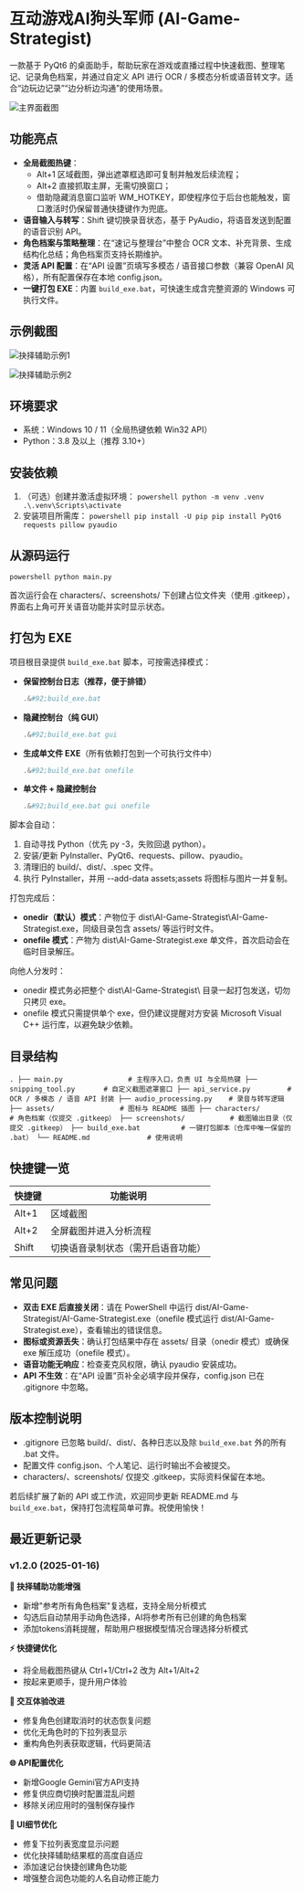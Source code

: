 # 互动游戏AI狗头军师 (AI-Game-Strategist)

一款基于 PyQt6 的桌面助手，帮助玩家在游戏或直播过程中快速截图、整理笔记、记录角色档案，并通过自定义 API 进行 OCR / 多模态分析或语音转文字。适合“边玩边记录”“边分析边沟通”的使用场景。

![主界面截图](assets/readme/main_interface.png)

## 功能亮点

- **全局截图热键**：
  - Alt+1 区域截图，弹出遮罩框选即可复制并触发后续流程；
  - Alt+2 直接抓取主屏，无需切换窗口；
  - 借助隐藏消息窗口监听 WM_HOTKEY，即使程序位于后台也能触发，窗口激活时仍保留普通快捷键作为兜底。
- **语音输入与转写**：Shift 键切换录音状态，基于 PyAudio，将语音发送到配置的语音识别 API。
- **角色档案与策略整理**：在“速记与整理台”中整合 OCR 文本、补充背景、生成结构化总结；角色档案页支持长期维护。
- **灵活 API 配置**：在“API 设置”页填写多模态 / 语音接口参数（兼容 OpenAI 风格），所有配置保存在本地 config.json。
- **一键打包 EXE**：内置 `build_exe.bat`，可快速生成含完整资源的 Windows 可执行文件。

## 示例截图

![抉择辅助示例1](assets/readme/decision_support.png)

![抉择辅助示例2](assets/readme/decision_support2.png)

## 环境要求

- 系统：Windows 10 / 11（全局热键依赖 Win32 API）
- Python：3.8 及以上（推荐 3.10+）

## 安装依赖

1. （可选）创建并激活虚拟环境：
   `powershell
   python -m venv .venv
   .\.venv\Scripts\activate
   `
2. 安装项目所需库：
   `powershell
   pip install -U pip
   pip install PyQt6 requests pillow pyaudio
   `

## 从源码运行

`powershell
python main.py
`

首次运行会在 characters/、screenshots/ 下创建占位文件夹（使用 .gitkeep），界面右上角可开关语音功能并实时显示状态。

## 打包为 EXE

项目根目录提供 `build_exe.bat` 脚本，可按需选择模式：

- **保留控制台日志（推荐，便于排错）**
  ```powershell
  .&#92;build_exe.bat
  ```
- **隐藏控制台（纯 GUI）**
  ```powershell
  .&#92;build_exe.bat gui
  ```
- **生成单文件 EXE**（所有依赖打包到一个可执行文件中）
  ```powershell
  .&#92;build_exe.bat onefile
  ```
- **单文件 + 隐藏控制台**
  ```powershell
  .&#92;build_exe.bat gui onefile
  ```

脚本会自动：

1. 自动寻找 Python（优先 py -3，失败回退 python）。
2. 安装/更新 PyInstaller、PyQt6、requests、pillow、pyaudio。
3. 清理旧的 build/、dist/、.spec 文件。
4. 执行 PyInstaller，并用 --add-data assets;assets 将图标与图片一并复制。

打包完成后：

- **onedir（默认）模式**：产物位于 dist\AI-Game-Strategist\AI-Game-Strategist.exe，同级目录包含 assets/ 等运行时文件。
- **onefile 模式**：产物为 dist\AI-Game-Strategist.exe 单文件，首次启动会在临时目录解压。

向他人分发时：

- onedir 模式务必把整个 dist\AI-Game-Strategist\ 目录一起打包发送，切勿只拷贝 exe。
- onefile 模式只需提供单个 exe，但仍建议提醒对方安装 Microsoft Visual C++ 运行库，以避免缺少依赖。

## 目录结构

`
.
├── main.py                # 主程序入口，负责 UI 与全局热键
├── snipping_tool.py       # 自定义截图遮罩窗口
├── api_service.py         # OCR / 多模态 / 语音 API 封装
├── audio_processing.py    # 录音与转写逻辑
├── assets/                # 图标与 README 插图
├── characters/            # 角色档案（仅提交 .gitkeep）
├── screenshots/           # 截图输出目录（仅提交 .gitkeep）
├── build_exe.bat          # 一键打包脚本（仓库中唯一保留的 .bat）
└── README.md              # 使用说明
`

## 快捷键一览

| 快捷键   | 功能说明                                 |
|----------|------------------------------------------|
| Alt+1    | 区域截图   |
| Alt+2    | 全屏截图并进入分析流程                   |
| Shift    | 切换语音录制状态（需开启语音功能）       |

## 常见问题

- **双击 EXE 后直接关闭**：请在 PowerShell 中运行 dist/AI-Game-Strategist/AI-Game-Strategist.exe（onefile 模式运行 dist/AI-Game-Strategist.exe），查看输出的错误信息。
- **图标或资源丢失**：确认打包结果中存在 assets/ 目录（onedir 模式）或确保 exe 解压成功（onefile 模式）。
- **语音功能无响应**：检查麦克风权限，确认 pyaudio 安装成功。
- **API 不生效**：在“API 设置”页补全必填字段并保存，config.json 已在 .gitignore 中忽略。

## 版本控制说明

- .gitignore 已忽略 build/、dist/、各种日志以及除 `build_exe.bat` 外的所有 .bat 文件。
- 配置文件 config.json、个人笔记、运行时输出不会被提交。
- characters/、screenshots/ 仅提交 .gitkeep，实际资料保留在本地。

若后续扩展了新的 API 或工作流，欢迎同步更新 README.md 与 `build_exe.bat`，保持打包流程简单可靠。祝使用愉快！

## 最近更新记录

### v1.2.0 (2025-01-16)

**🎯 抉择辅助功能增强**
- 新增"参考所有角色档案"复选框，支持全局分析模式
- 勾选后自动禁用手动角色选择，AI将参考所有已创建的角色档案
- 添加tokens消耗提醒，帮助用户根据模型情况合理选择分析模式

**⚡ 快捷键优化**
- 将全局截图热键从 Ctrl+1/Ctrl+2 改为 Alt+1/Alt+2
- 按起来更顺手，提升用户体验

**🔧 交互体验改进**
- 修复角色创建取消时的状态恢复问题
- 优化无角色时的下拉列表显示
- 重构角色列表获取逻辑，代码更简洁

**🌐 API配置优化**
- 新增Google Gemini官方API支持
- 修复供应商切换时配置混乱问题
- 移除关闭应用时的强制保存操作

**🎨 UI细节优化**
- 修复下拉列表宽度显示问题
- 优化抉择辅助结果框的高度自适应
- 添加速记台快捷创建角色功能
- 增强整合润色功能的人名自动修正能力
